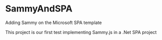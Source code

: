 SammyAndSPA
===========

Adding Sammy on the Microsoft SPA template

This project is our first test implementing Sammy.js in a .Net SPA project
